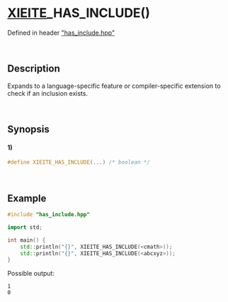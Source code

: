 # [XIEITE](../../macros.md)\_HAS\_INCLUDE\(\)
Defined in header ["has_include.hpp"](../../../src/macros/has_include.hpp)

&nbsp;

## Description
Expands to a language-specific feature or compiler-specific extension to check if an inclusion exists.

&nbsp;

## Synopsis
#### 1)
```cpp
#define XIEITE_HAS_INCLUDE(...) /* boolean */
```

&nbsp;

## Example
```cpp
#include "has_include.hpp"

import std;

int main() {
    std::println("{}", XIEITE_HAS_INCLUDE(<cmath>));
    std::println("{}", XIEITE_HAS_INCLUDE(<abcxyz>));
}
```
Possible output:
```
1
0
```
